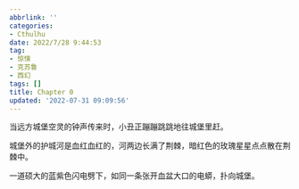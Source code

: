 ```yaml
---
abbrlink: ''
categories:
- Cthulhu
date: 2022/7/28 9:44:53
tag:
- 惊悚
- 克苏鲁
- 西幻
tags: []
title: Chapter 0
updated: '2022-07-31 09:09:56'
---
```

当远方城堡空灵的钟声传来时，小丑正蹦蹦跳跳地往城堡里赶。

城堡外的护城河是血红血红的，河两边长满了荆棘，暗红色的玫瑰星星点点散在荆棘中。

一道硕大的蓝紫色闪电劈下，如同一条张开血盆大口的电蟒，扑向城堡。
